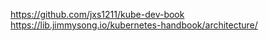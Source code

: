 https://github.com/jxs1211/kube-dev-book
https://lib.jimmysong.io/kubernetes-handbook/architecture/
